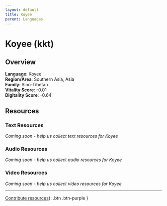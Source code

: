 ```yaml
---
layout: default
title: Koyee
parent: Languages
---
```


# Koyee (kkt)

## Overview

**Language**: Koyee  
**Region/Area**: Southern Asia, Asia  
**Family**: Sino-Tibetan  
**Vitality Score**: -0.01  
**Digitality Score**: -0.64  

## Resources

### Text Resources
*Coming soon - help us collect text resources for Koyee*

### Audio Resources
*Coming soon - help us collect audio resources for Koyee*

### Video Resources
*Coming soon - help us collect video resources for Koyee*

---

[Contribute resources](https://fairtrain.github.io/){: .btn .btn-purple }
